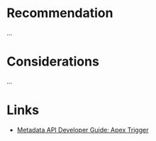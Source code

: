 # Recommendation

...

# Considerations

...

# Links

- [Metadata API Developer Guide: Apex Trigger](https://developer.salesforce.com/docs/atlas.en-us.238.0.api_meta.meta/api_meta/meta_triggers.htm)
